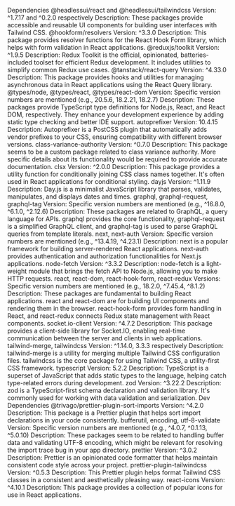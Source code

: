 Dependencies
@headlessui/react and @headlessui/tailwindcss
Version: ^1.7.17 and ^0.2.0 respectively
Description: These packages provide accessible and reusable UI components for building user interfaces with Tailwind CSS.
@hookform/resolvers
Version: ^3.3.0
Description: This package provides resolver functions for the React Hook Form library, which helps with form validation in React applications.
@reduxjs/toolkit
Version: ^1.9.5
Description: Redux Toolkit is the official, opinionated, batteries-included toolset for efficient Redux development. It includes utilities to simplify common Redux use cases.
@tanstack/react-query
Version: ^4.33.0
Description: This package provides hooks and utilities for managing asynchronous data in React applications using the React Query library.
@types/node, @types/react, @types/react-dom
Version: Specific version numbers are mentioned (e.g., 20.5.6, 18.2.21, 18.2.7)
Description: These packages provide TypeScript type definitions for Node.js, React, and React DOM, respectively. They enhance your development experience by adding static type checking and better IDE support.
autoprefixer
Version: 10.4.15
Description: Autoprefixer is a PostCSS plugin that automatically adds vendor prefixes to your CSS, ensuring compatibility with different browser versions.
class-variance-authority
Version: ^0.7.0
Description: This package seems to be a custom package related to class variance authority. More specific details about its functionality would be required to provide accurate documentation.
clsx
Version: ^2.0.0
Description: This package provides a utility function for conditionally joining CSS class names together. It's often used in React applications for conditional styling.
dayjs
Version: ^1.11.9
Description: Day.js is a minimalist JavaScript library that parses, validates, manipulates, and displays dates and times.
graphql, graphql-request, graphql-tag
Version: Specific version numbers are mentioned (e.g., ^16.8.0, ^6.1.0, ^2.12.6)
Description: These packages are related to GraphQL, a query language for APIs. graphql provides the core functionality, graphql-request is a simplified GraphQL client, and graphql-tag is used to parse GraphQL queries from template literals.
next, next-auth
Version: Specific version numbers are mentioned (e.g., ^13.4.19, ^4.23.1)
Description: next is a popular framework for building server-rendered React applications. next-auth provides authentication and authorization functionalities for Next.js applications.
node-fetch
Version: ^3.3.2
Description: node-fetch is a light-weight module that brings the fetch API to Node.js, allowing you to make HTTP requests.
react, react-dom, react-hook-form, react-redux
Versions: Specific version numbers are mentioned (e.g., 18.2.0, ^7.45.4, ^8.1.2)
Description: These packages are fundamental to building React applications. react and react-dom are for building UI components and rendering them in the browser. react-hook-form provides form handling in React, and react-redux connects Redux state management with React components.
socket.io-client
Version: ^4.7.2
Description: This package provides a client-side library for Socket.IO, enabling real-time communication between the server and clients in web applications.
tailwind-merge, tailwindcss
Version: ^1.14.0, 3.3.3 respectively
Description: tailwind-merge is a utility for merging multiple Tailwind CSS configuration files. tailwindcss is the core package for using Tailwind CSS, a utility-first CSS framework.
typescript
Version: 5.2.2
Description: TypeScript is a superset of JavaScript that adds static types to the language, helping catch type-related errors during development.
zod
Version: ^3.22.2
Description: zod is a TypeScript-first schema declaration and validation library. It's commonly used for working with data validation and serialization.
Dev Dependencies
@trivago/prettier-plugin-sort-imports
Version: ^4.2.0
Description: This package is a Prettier plugin that helps sort import declarations in your code consistently.
bufferutil, encoding, utf-8-validate
Version: Specific version numbers are mentioned (e.g., ^4.0.7, ^0.1.13, ^5.0.10)
Description: These packages seem to be related to handling buffer data and validating UTF-8 encoding, which might be relevant for resolving the import trace bug in your app directory.
prettier
Version: ^3.0.2
Description: Prettier is an opinionated code formatter that helps maintain consistent code style across your project.
prettier-plugin-tailwindcss
Version: ^0.5.3
Description: This Prettier plugin helps format Tailwind CSS classes in a consistent and aesthetically pleasing way.
react-icons
Version: ^4.10.1
Description: This package provides a collection of popular icons for use in React applications.
